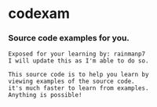 # codexam
### Source code examples for you.
````
Exposed for your learning by: rainmanp7
I will update this as I'm able to do so.
````
````
This source code is to help you learn by
viewing examples of the source code.
it's much faster to learn from examples.
Anything is possible!
````
